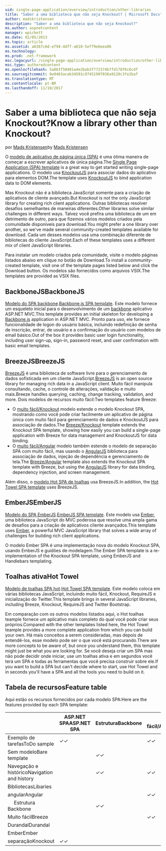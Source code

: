 ```yaml
---
uid: single-page-application/overview/introduction/other-libraries
title: "Saber a uma biblioteca que não seja Knockout? | Microsoft Docs"
author: madskristensen
description: "Saber a uma biblioteca que não seja Knockout?"
ms.author: aspnetcontent
manager: wpickett
ms.date: 02/05/2013
ms.topic: article
ms.assetid: a8367c6d-ef94-4dff-a010-5eff9e6eea96
ms.technology: 
ms.prod: .net-framework
msc.legacyurl: /single-page-application/overview/introduction/other-libraries
msc.type: authoredcontent
ms.openlocfilehash: 5a863f50401a4e2bab3f772374b7fd178f6c6cdf
ms.sourcegitcommit: 9a9483aceb34591c97451997036a9120c3fe2baf
ms.translationtype: MT
ms.contentlocale: pt-BR
ms.lasthandoff: 11/10/2017
---
```

<a name="know-a-library-other-than-knockout"></a><span data-ttu-id="23e0f-104">Saber a uma biblioteca que não seja Knockout?</span><span class="sxs-lookup"><span data-stu-id="23e0f-104">Know a library other than Knockout?</span></span>
====================
<span data-ttu-id="23e0f-105">por [Mads Kristensen](https://github.com/madskristensen)</span><span class="sxs-lookup"><span data-stu-id="23e0f-105">by [Mads Kristensen](https://github.com/madskristensen)</span></span>

<span data-ttu-id="23e0f-106">O [modelo de aplicativo de página única (SPA)](knockoutjs-template.md) é uma ótima maneira de começar a escrever aplicativos de única página.</span><span class="sxs-lookup"><span data-stu-id="23e0f-106">The [Single Page Application (SPA) template](knockoutjs-template.md) is a great way to get started writing single-page applications.</span></span> <span data-ttu-id="23e0f-107">O modelo usa [KnockoutJS](http://knockoutjs.com/) para associar dados do aplicativo para elementos DOM.</span><span class="sxs-lookup"><span data-stu-id="23e0f-107">The template uses [KnockoutJS](http://knockoutjs.com/) to bind application data to DOM elements.</span></span>

<span data-ttu-id="23e0f-108">Mas Knockout não é a biblioteca JavaScript somente para a criação de aplicativos de cliente avançado.</span><span class="sxs-lookup"><span data-stu-id="23e0f-108">But Knockout is not the only JavaScript library for creating rich client applications.</span></span> <span data-ttu-id="23e0f-109">Outras bibliotecas resolver desafios semelhantes de maneiras diferentes.</span><span class="sxs-lookup"><span data-stu-id="23e0f-109">Other libraries solve similar challenges in different ways.</span></span> <span data-ttu-id="23e0f-110">Talvez você prefira uma biblioteca de um em detrimento de outro, para que fizemos vários modelos criados pela comunidade disponíveis para download.</span><span class="sxs-lookup"><span data-stu-id="23e0f-110">You might prefer a one library over another, so we've made several community-created templates available for download.</span></span> <span data-ttu-id="23e0f-111">Cada um desses modelos usa uma combinação diferente de bibliotecas do cliente JavaScript.</span><span class="sxs-lookup"><span data-stu-id="23e0f-111">Each of these templates uses a different mix of client JavaScript libraries.</span></span>

<span data-ttu-id="23e0f-112">Para instalar um modelo criados pela comunidade, visite o modelo páginas listados abaixo em clique no botão de Download.</span><span class="sxs-lookup"><span data-stu-id="23e0f-112">To install a community-created template, visit one of the template pages listed below and click the Download button.</span></span> <span data-ttu-id="23e0f-113">Os modelos são fornecidos como arquivos VSIX.</span><span class="sxs-lookup"><span data-stu-id="23e0f-113">The templates are provided as VSIX files.</span></span>

## <a name="backbonejs"></a><span data-ttu-id="23e0f-114">BackboneJS</span><span class="sxs-lookup"><span data-stu-id="23e0f-114">BackboneJS</span></span>

<span data-ttu-id="23e0f-115">[Modelo do SPA backbone](../templates/backbonejs-template.md).</span><span class="sxs-lookup"><span data-stu-id="23e0f-115">[Backbone.js SPA template](../templates/backbonejs-template.md).</span></span> <span data-ttu-id="23e0f-116">Este modelo fornece um esqueleto inicial para o desenvolvimento de um [backbone](http://backbonejs.org/) aplicativo ASP.NET MVC.</span><span class="sxs-lookup"><span data-stu-id="23e0f-116">This template provides an initial skeleton for developing a [Backbone.js](http://backbonejs.org/) application in ASP.NET MVC.</span></span> <span data-ttu-id="23e0f-117">Pronto para uso, ele fornece funcionalidade de logon do usuário básica, incluindo redefinição de senha de inscrição, entrar, de usuário e a confirmação do usuário com modelos de email básico.</span><span class="sxs-lookup"><span data-stu-id="23e0f-117">Out of the box it provides basic user login functionality, including user sign-up, sign-in, password reset, and user confirmation with basic email templates.</span></span>

## <a name="breezejs"></a><span data-ttu-id="23e0f-118">BreezeJS</span><span class="sxs-lookup"><span data-stu-id="23e0f-118">BreezeJS</span></span>

<span data-ttu-id="23e0f-119">[BreezeJS](http://www.breezejs.com/?utm_source=ms-spa) é uma biblioteca de software livre para o gerenciamento de dados sofisticada em um cliente JavaScript.</span><span class="sxs-lookup"><span data-stu-id="23e0f-119">[BreezeJS](http://www.breezejs.com/?utm_source=ms-spa) is an open source library for managing rich data in a JavaScript client.</span></span> <span data-ttu-id="23e0f-120">Muito fácil manipula consultando, cache, o controle de alterações, validação e muito mais.</span><span class="sxs-lookup"><span data-stu-id="23e0f-120">Breeze handles querying, caching, change tracking, validation, and more.</span></span> <span data-ttu-id="23e0f-121">Dois modelos de recursos muito fácil:</span><span class="sxs-lookup"><span data-stu-id="23e0f-121">Two templates feature Breeze:</span></span>

- <span data-ttu-id="23e0f-122">O [muito fácil/Knockout](../templates/breezeknockout-template.md) modelo estende o modelo Knockout SPA, mostrando como você pode criar facilmente um aplicativo de página única com muito fácil para gerenciamento de dados e KnockoutJS para associação de dados.</span><span class="sxs-lookup"><span data-stu-id="23e0f-122">The [Breeze/Knockout](../templates/breezeknockout-template.md) template extends the Knockout SPA template, showing how easily you can build a single-page application with Breeze for data management and KnockoutJS for data binding.</span></span>
- <span data-ttu-id="23e0f-123">O [muito fácil/Angular](../templates/breezeangular-template.md) modelo também estende o modelo de separação SPA com muito fácil, mas usando o [AngularJS](http://angularjs.org) biblioteca para associação de dados, injeção de dependência e gerenciamento de tela.</span><span class="sxs-lookup"><span data-stu-id="23e0f-123">The [Breeze/Angular](../templates/breezeangular-template.md) template also extends the Knockout SPA template with Breeze, but using the [AngularJS](http://angularjs.org) library for data binding, dependency injection, and screen management.</span></span>

<span data-ttu-id="23e0f-124">Além disso, o [modelo Hot SPA de toalhas](../templates/hottowel-template.md) usa BreezeJS.</span><span class="sxs-lookup"><span data-stu-id="23e0f-124">In addition, the [Hot Towel SPA template](../templates/hottowel-template.md) uses BreezeJS.</span></span>

## <a name="emberjs"></a><span data-ttu-id="23e0f-125">EmberJS</span><span class="sxs-lookup"><span data-stu-id="23e0f-125">EmberJS</span></span>

<span data-ttu-id="23e0f-126">[Modelo do SPA EmberJS](../templates/emberjs-template.md).</span><span class="sxs-lookup"><span data-stu-id="23e0f-126">[EmberJS SPA template](../templates/emberjs-template.md).</span></span> <span data-ttu-id="23e0f-127">Este modelo usa [Ember](http://emberjs.com/), uma biblioteca JavaScript do MVC poderosa que resolve uma ampla gama de desafios para a criação de aplicativos cliente avançados.</span><span class="sxs-lookup"><span data-stu-id="23e0f-127">This template uses [Ember](http://emberjs.com/), a powerful MVC JavaScript library that solves a wide array of challenges for building rich client applications.</span></span>

<span data-ttu-id="23e0f-128">O modelo Ember SPA é uma implementação nova do modelo Knockout SPA, usando EmberJS e guidões de modelagem.</span><span class="sxs-lookup"><span data-stu-id="23e0f-128">The Ember SPA template is a re-implementation of the Knockout SPA template, using EmberJS and Handlebars templating.</span></span>

## <a name="hot-towel"></a><span data-ttu-id="23e0f-129">Toalhas ativa</span><span class="sxs-lookup"><span data-stu-id="23e0f-129">Hot Towel</span></span>

<span data-ttu-id="23e0f-130">[Modelo de toalhas SPA hot](../templates/hottowel-template.md).</span><span class="sxs-lookup"><span data-stu-id="23e0f-130">[Hot Towel SPA template](../templates/hottowel-template.md).</span></span> <span data-ttu-id="23e0f-131">Este modelo coloca em várias bibliotecas JavaScript, incluindo muito fácil, Knockout, RequireJS e inicialização do Twitter.</span><span class="sxs-lookup"><span data-stu-id="23e0f-131">This template brings in several JavaScript libraries, including Breeze, Knockout, RequireJS and Twitter Bootstrap.</span></span>

<span data-ttu-id="23e0f-132">Em comparação com os outros modelos listados aqui, o Hot toalhas teample fornece um aplicativo mais completo do qual você pode criar seus próprios.</span><span class="sxs-lookup"><span data-stu-id="23e0f-132">Compared with the other templates listed here, the Hot Towel teample provides a more complete application from which you can build your own.</span></span> <span data-ttu-id="23e0f-133">Há mais conceitos a serem consideradas, mas depois de entendê-los, esse modelo pode ser o que você está procurando.</span><span class="sxs-lookup"><span data-stu-id="23e0f-133">There are more concepts to be aware of, but once you understand them, this template might just be what you are looking for.</span></span> <span data-ttu-id="23e0f-134">Se você deseja criar um SPA mas não pode decidir onde iniciar, use um toalhas ativa e em segundos você terá um SPA e todas as ferramentas que você precisa construir sobre ele.</span><span class="sxs-lookup"><span data-stu-id="23e0f-134">If you want to build a SPA but can't decide where to start, use Hot Towel and in seconds you'll have a SPA and all the tools you need to build on it.</span></span>

## <a name="feature-table"></a><span data-ttu-id="23e0f-135">Tabela de recursos</span><span class="sxs-lookup"><span data-stu-id="23e0f-135">Feature table</span></span>

<span data-ttu-id="23e0f-136">Aqui estão os recursos fornecidos por cada modelo SPA:</span><span class="sxs-lookup"><span data-stu-id="23e0f-136">Here are the features provided by each SPA template:</span></span>

|  | <span data-ttu-id="23e0f-137">ASP.NET SPA</span><span class="sxs-lookup"><span data-stu-id="23e0f-137">ASP.NET SPA</span></span> | <span data-ttu-id="23e0f-138">Estrutura</span><span class="sxs-lookup"><span data-stu-id="23e0f-138">Backbone</span></span> | <span data-ttu-id="23e0f-139">Muito fácil/Angular</span><span class="sxs-lookup"><span data-stu-id="23e0f-139">Breeze/Angular</span></span> | <span data-ttu-id="23e0f-140">Muito fácil/KO</span><span class="sxs-lookup"><span data-stu-id="23e0f-140">Breeze/KO</span></span> | <span data-ttu-id="23e0f-141">Ember</span><span class="sxs-lookup"><span data-stu-id="23e0f-141">Ember</span></span> | <span data-ttu-id="23e0f-142">Toalhas ativa</span><span class="sxs-lookup"><span data-stu-id="23e0f-142">Hot Towel</span></span> |
| --- | --- | --- | --- | --- | --- | --- |
| <span data-ttu-id="23e0f-143">Exemplo de tarefas</span><span class="sxs-lookup"><span data-stu-id="23e0f-143">ToDo sample</span></span> | <span data-ttu-id="23e0f-144">&#10003;</span><span class="sxs-lookup"><span data-stu-id="23e0f-144">&#10003;</span></span> |  | <span data-ttu-id="23e0f-145">&#10003;</span><span class="sxs-lookup"><span data-stu-id="23e0f-145">&#10003;</span></span> | <span data-ttu-id="23e0f-146">&#10003;</span><span class="sxs-lookup"><span data-stu-id="23e0f-146">&#10003;</span></span> | <span data-ttu-id="23e0f-147">&#10003;</span><span class="sxs-lookup"><span data-stu-id="23e0f-147">&#10003;</span></span> |  |
| <span data-ttu-id="23e0f-148">Sem modelo</span><span class="sxs-lookup"><span data-stu-id="23e0f-148">Bare template</span></span> |  | <span data-ttu-id="23e0f-149">&#10003;</span><span class="sxs-lookup"><span data-stu-id="23e0f-149">&#10003;</span></span> |  |  |  | <span data-ttu-id="23e0f-150">&#10003;</span><span class="sxs-lookup"><span data-stu-id="23e0f-150">&#10003;</span></span> |
| <span data-ttu-id="23e0f-151">Navegação e histórico</span><span class="sxs-lookup"><span data-stu-id="23e0f-151">Navigation and history</span></span> |  | <span data-ttu-id="23e0f-152">&#10003;</span><span class="sxs-lookup"><span data-stu-id="23e0f-152">&#10003;</span></span> | <span data-ttu-id="23e0f-153">&#10003;</span><span class="sxs-lookup"><span data-stu-id="23e0f-153">&#10003;</span></span> |  | <span data-ttu-id="23e0f-154">&#10003;</span><span class="sxs-lookup"><span data-stu-id="23e0f-154">&#10003;</span></span> | <span data-ttu-id="23e0f-155">&#10003;</span><span class="sxs-lookup"><span data-stu-id="23e0f-155">&#10003;</span></span> |
| <span data-ttu-id="23e0f-156">Bibliotecas</span><span class="sxs-lookup"><span data-stu-id="23e0f-156">Libaries</span></span> |  |  |  |  |  |  |
| <span data-ttu-id="23e0f-157">angular</span><span class="sxs-lookup"><span data-stu-id="23e0f-157">Angular</span></span> |  |  | <span data-ttu-id="23e0f-158">&#10003;</span><span class="sxs-lookup"><span data-stu-id="23e0f-158">&#10003;</span></span> |  |  |  |
| <span data-ttu-id="23e0f-159">&#8195; Estrutura</span><span class="sxs-lookup"><span data-stu-id="23e0f-159">&#8195;Backbone</span></span> |  | <span data-ttu-id="23e0f-160">&#10003;</span><span class="sxs-lookup"><span data-stu-id="23e0f-160">&#10003;</span></span> |  |  |  |  |
| <span data-ttu-id="23e0f-161">Muito fácil</span><span class="sxs-lookup"><span data-stu-id="23e0f-161">Breeze</span></span> |  |  | <span data-ttu-id="23e0f-162">&#10003;</span><span class="sxs-lookup"><span data-stu-id="23e0f-162">&#10003;</span></span> | <span data-ttu-id="23e0f-163">&#10003;</span><span class="sxs-lookup"><span data-stu-id="23e0f-163">&#10003;</span></span> |  | <span data-ttu-id="23e0f-164">&#10003;</span><span class="sxs-lookup"><span data-stu-id="23e0f-164">&#10003;</span></span> |
| <span data-ttu-id="23e0f-165">Durandal</span><span class="sxs-lookup"><span data-stu-id="23e0f-165">Durandal</span></span> |  |  |  |  |  | <span data-ttu-id="23e0f-166">&#10003;</span><span class="sxs-lookup"><span data-stu-id="23e0f-166">&#10003;</span></span> |
| <span data-ttu-id="23e0f-167">Ember</span><span class="sxs-lookup"><span data-stu-id="23e0f-167">Ember</span></span> |  |  |  |  | <span data-ttu-id="23e0f-168">&#10003;</span><span class="sxs-lookup"><span data-stu-id="23e0f-168">&#10003;</span></span> |  |
| <span data-ttu-id="23e0f-169">separação</span><span class="sxs-lookup"><span data-stu-id="23e0f-169">Knockout</span></span> | <span data-ttu-id="23e0f-170">&#10003;</span><span class="sxs-lookup"><span data-stu-id="23e0f-170">&#10003;</span></span> |  |  | <span data-ttu-id="23e0f-171">&#10003;</span><span class="sxs-lookup"><span data-stu-id="23e0f-171">&#10003;</span></span> |  | <span data-ttu-id="23e0f-172">&#10003;</span><span class="sxs-lookup"><span data-stu-id="23e0f-172">&#10003;</span></span> |
